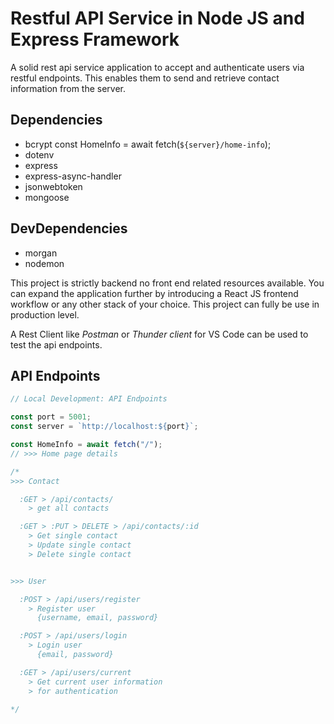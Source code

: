 # Restful API Service in Node JS and Express Framework

A solid rest api service application to accept and authenticate users via restful endpoints. This enables them to send and retrieve contact information from the server.

## Dependencies

- bcrypt
  const HomeInfo = await fetch(`${server}/home-info`);
- dotenv
- express
- express-async-handler
- jsonwebtoken
- mongoose

## DevDependencies

- morgan
- nodemon

This project is strictly backend no front end related resources available. You can expand the application further by introducing a React JS frontend workflow or any other stack of your choice. This project can fully be use in production level.

A Rest Client like _Postman_ or _Thunder client_ for VS Code can be used to test the api endpoints.

## API Endpoints

```js
// Local Development: API Endpoints

const port = 5001;
const server = `http://localhost:${port}`;

const HomeInfo = await fetch("/");
// >>> Home page details

/*
>>> Contact

  :GET > /api/contacts/
    > get all contacts

  :GET > :PUT > DELETE > /api/contacts/:id
    > Get single contact
    > Update single contact
    > Delete single contact


>>> User

  :POST > /api/users/register
    > Register user
      {username, email, password}

  :POST > /api/users/login
    > Login user
      {email, password}

  :GET > /api/users/current
    > Get current user information
    > for authentication

*/
```
